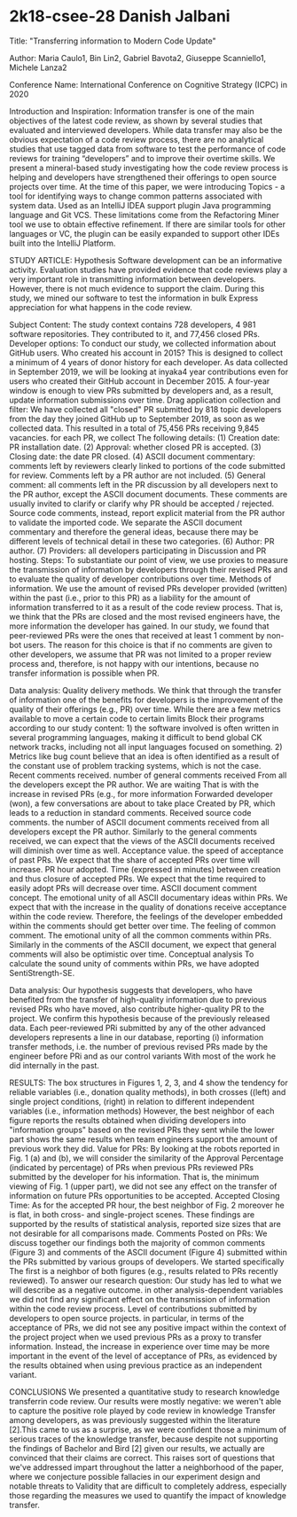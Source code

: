 # 2k18-csee-28 Danish Jalbani

Title:
           "Transferring information to Modern Code Update"

Author:
             Maria Caulo1, Bin Lin2, Gabriel Bavota2, Giuseppe Scanniello1, Michele Lanza2

Conference Name:
               International Conference on Cognitive Strategy (ICPC) in 2020

Introduction and Inspiration:
Information transfer is one of the main objectives of the latest code review, as shown by several studies that evaluated and interviewed developers. While data transfer may also be the obvious expectation of a code review process, there are no analytical studies that use tagged data from software to test the performance of code reviews for training “developers” and to improve their overtime skills. We present a mineral-based study investigating how the code review process is helping and developers have strengthened their offerings to open source projects over time. At the time of this paper, we were introducing Topics - a tool for identifying ways to change common patterns associated with system data. Used as an IntelliJ IDEA support plugin
Java programming language and Git VCS. These limitations come from the Refactoring Miner tool we use to obtain effective refinement. If there are similar tools for other languages ​​or VC, the plugin can be easily expanded to support other IDEs built into the IntelliJ Platform.

STUDY ARTICLE:
  Hypothesis
          Software development can be an informative activity. Evaluation studies have provided evidence that code reviews play a very important role in transmitting information between developers. However, there is not much evidence to support the claim. During this study, we mined our software to test the information in bulk
Express appreciation for what happens in the code review.

Subject Content:
The study context contains 728 developers, 4 981 software repositories. They contributed to it, and 77,456 closed PRs.
Developer options:
   To conduct our study, we collected information about GitHub users. Who created his account in 2015? This is designed to collect a minimum of 4 years of donor history for each developer.
As data collected in September 2019, we will be looking at inyaka4 year contributions even for users who created their GitHub account in December 2015. A four-year window is enough to view PRs submitted by developers and, as a result, update information submissions over time.
Drag application collection and filter:
We have collected all "closed" PR submitted by 818 topic developers from the day they joined GitHub up to September 2019, as soon as we collected data. This resulted in a total of 75,456 PRs receiving 9,845 vacancies. for each PR, we collect
The following details:
(1) Creation date: PR installation date.
(2) Approval: whether closed PR is accepted.
(3) Closing date: the date PR closed.
(4) ASCII document commentary: comments left by reviewers clearly linked to portions of the code submitted for review. Comments left by a PR author are not included.
(5) General comment: all comments left in the PR discussion by all developers next to the PR author, except the ASCII document documents. These comments are usually invited to clarify or clarify why PR should be accepted / rejected.
Source code comments, instead, report explicit material from the PR author to validate the imported code. We separate the ASCII document commentary and therefore the general ideas, because there may be different levels of technical detail in these two categories.
(6) Author: PR author.
(7) Providers: all developers participating in Discussion and PR hosting.
Steps:
To substantiate our point of view, we use proxies to measure the transmission of information by developers through their revised PRs and to evaluate the quality of developer contributions over time.
Methods of information. We use the amount of revised PRs developer provided (written) within the past (i.e., prior to this PR) as a liability for the amount of information transferred to it as a result of the code review process. That is, we think that the PRs are closed and the most revised engineers have, the more information the developer has gained. In our study, we found that peer-reviewed PRs were the ones that received at least 1 comment by non-bot users. The reason for this choice is that if no comments are given to other developers, we assume that PR was not limited to a proper review process and, therefore, is not happy with our intentions, because no transfer information is possible when PR.


Data analysis:
         Quality delivery methods. We think that through the transfer of information one of the benefits for developers is the improvement of the quality of their offerings (e.g., PR) over time. While there are a few metrics available to move a certain code to certain limits
Block their programs according to our study content: 1) the software involved is often written in several programming languages, making it difficult to bend global CK network tracks, including not all input languages ​​focused on something. 2) Metrics like bug count believe that an idea is often identified as a result of the constant use of problem tracking systems, which is not the case. Recent comments received. number of general comments received
From all the developers except the PR author. We are waiting
That is with the increase in revised PRs (e.g., for more information
Forwarded developer (won), a few conversations are about to take place
Created by PR, which leads to a reduction in standard comments.
Received source code comments. the number of ASCII document comments received from all developers except the PR author. Similarly to the general comments received, we can expect that the views of the ASCII documents received will diminish over time as well. Acceptance value. the speed of acceptance of past PRs. We expect that the share of accepted PRs over time will increase. PR hour adopted. Time (expressed in minutes) between creation and thus closure of accepted PRs. We expect that the time required to easily adopt PRs will decrease over time. ASCII document comment concept. The emotional unity of all ASCII documentary ideas within PRs. We expect that with the increase in the quality of donations receive acceptance within the code review. Therefore, the feelings of the developer embedded within the comments should get better over time. The feeling of common comment. The emotional unity of all the common comments within PRs. Similarly in the comments of the ASCII document, we expect that general comments will also be optimistic over time. Conceptual analysis To calculate the sound unity of comments within PRs, we have adopted SentiStrength-SE.

Data analysis:
               Our hypothesis suggests that developers, who have benefited from the transfer of high-quality information due to previous revised PRs who have moved, also contribute higher-quality PR to the project. We confirm this hypothesis because of the previously released data. Each peer-reviewed PRi submitted by any of the other advanced developers represents a line in our database, reporting (i) information transfer methods, i.e. the number of previous revised PRs made by the engineer before PRi and as our control variants
With most of the work he did internally in the past.

RESULTS:
The box structures in Figures 1, 2, 3, and 4 show the tendency for reliable variables (i.e., donation quality methods), in both crosses ((left) and single project conditions, (right) in relation to different independent variables (i.e., information methods) However, the best neighbor of each figure reports the results obtained when dividing developers into "information groups" based on the revised PRs they sent while the lower part shows the same results when team engineers support the amount of previous work they did.
Value for PRs:
By looking at the robots reported in Fig. 1 (a) and (b), we will consider the similarity of the Approval Percentage (indicated by percentage) of PRs when previous PRs reviewed PRs submitted by the developer for his information. That is, the minimum viewing of Fig. 1 (upper part), we did not see any effect on the transfer of information on future PRs opportunities to be accepted.
Accepted Closing Time:
As for the accepted PR hour, the best neighbor of Fig. 2 moreover he is flat, in both cross- and single-project scenes. These findings are supported by the results of statistical analysis, reported size sizes that are not desirable for all comparisons made.
Comments Posted on PRs:
We discuss together our findings both the majority of common comments (Figure 3) and comments of the ASCII document (Figure 4) submitted within the PRs submitted by various groups of developers. We started specifically
The first is a neighbor of both figures (e.g., results related to PRs recently reviewed).
To answer our research question:
Our study has led to what we will describe as a negative outcome. in other analysis-dependent variables we did not find any significant effect on the transmission of information within the code review process.
Level of contributions submitted by developers to open source projects. in particular, in terms of the acceptance of PRs, we did not see any positive impact within the context of the project project when we used previous PRs as a proxy to transfer information. Instead, the increase in experience over time may be more important in the event of the level of acceptance of PRs, as evidenced by the results obtained when using previous practice as an independent variant.

CONCLUSIONS
           We presented a quantitative study to research knowledge transferrin code review. Our results were mostly negative: we weren't able to capture the positive role played by code review in knowledge
Transfer among developers, as was previously suggested within the literature [2].This came to us as a surprise, as we were confident those a minimum of serious traces of the knowledge transfer, because despite not supporting the findings of Bachelor and Bird [2] given our results, we actually are convinced that their claims are correct. This raises sort of questions that we've addressed impart throughout the latter a neighborhood of the paper, where we conjecture possible fallacies in our experiment design and notable threats to
Validity that are difficult to completely address, especially those regarding the measures we used to quantify the impact of knowledge transfer. 
